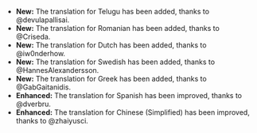 * **New:** The translation for Telugu has been added, thanks to @devulapallisai.
* **New:** The translation for Romanian has been added, thanks to @Criseda.
* **New:** The translation for Dutch has been added, thanks to @iw0nderhow.
* **New:** The translation for Swedish has been added, thanks to @HannesAlexandersson.
* **New:** The translation for Greek has been added, thanks to @GabGaitanidis.
* **Enhanced:** The translation for Spanish has been improved, thanks to @dverbru.
* **Enhanced:** The translation for Chinese (Simplified) has been improved, thanks to @zhaiyusci.
